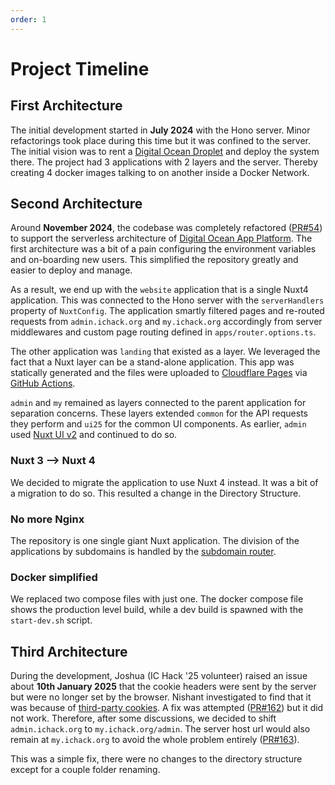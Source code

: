 ```yaml
---
order: 1
---
```


# Project Timeline

## First Architecture

The initial development started in **July 2024** with the Hono server. Minor refactorings took place during this time but it was confined to the server. The initial vision was to rent a [Digital Ocean Droplet](../technologies/digital-ocean) and deploy the system there. The project had 3 applications with 2 layers and the server. Thereby creating 4 docker images talking to on another inside a Docker Network.

## Second Architecture

Around **November 2024**, the codebase was completely refactored ([PR#54](https://github.com/icdocsoc/ichack/pull/54)) to support the serverless architecture of [Digital Ocean App Platform](../technologies/digital-ocean). The first architecture was a bit of a pain configuring the environment variables and on-boarding new users. This simplified the repository greatly and easier to deploy and manage.

As a result, we end up with the `website` application that is a single Nuxt4 application. This was connected to the Hono server with the `serverHandlers` property of `NuxtConfig`. The application smartly filtered pages and re-routed requests from `admin.ichack.org` and `my.ichack.org` accordingly from server middlewares and custom page routing defined in `apps/router.options.ts`.

The other application was `landing` that existed as a layer. We leveraged the fact that a Nuxt layer can be a stand-alone application. This app was statically generated and the files were uploaded to [Cloudflare Pages](../technologies/cloudflare) via [GitHub Actions](../technologies/github-actions).

`admin` and `my` remained as layers connected to the parent application for separation concerns. These layers extended `common` for the API requests they perform and `ui25` for the common UI components. As earlier, `admin` used [Nuxt UI v2](../technologies/nuxt-ui) and continued to do so.

### Nuxt 3 --> Nuxt 4

We decided to migrate the application to use Nuxt 4 instead. It was a bit of a migration to do so. This resulted a change in the Directory Structure.

### No more Nginx

The repository is one single giant Nuxt application. The division of the applications by subdomains is handled by the [subdomain router](../directory-structure/subdomain-routing).

### Docker simplified

We replaced two compose files with just one. The docker compose file shows the production level build, while a dev build is spawned with the `start-dev.sh` script.

## Third Architecture

During the development, Joshua (IC Hack '25 volunteer) raised an issue about **10th January 2025** that the cookie headers were sent by the server but were no longer set by the browser. Nishant investigated to find that it was because of [third-party cookies](../concepts/third-party-cookies). A fix was attempted ([PR#162](https://github.com/icdocsoc/ichack/pull/162)) but it did not work. Therefore, after some discussions, we decided to shift `admin.ichack.org` to `my.ichack.org/admin`. The server host url would also remain at `my.ichack.org` to avoid the whole problem entirely ([PR#163](https://github.com/icdocsoc/ichack/pull/163)).

This was a simple fix, there were no changes to the directory structure except for a couple folder renaming.
